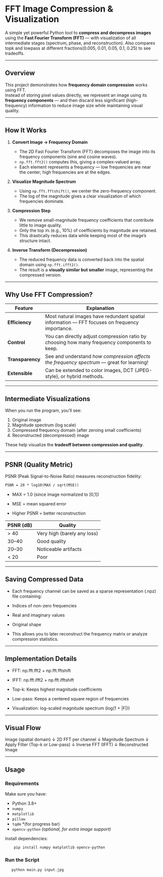#  FFT Image Compression & Visualization

A simple yet powerful Python tool to **compress and decompress images** using the **Fast Fourier Transform (FFT)** — with visualization of all intermediate stages (spectrum, phase, and reconstruction). Also compares topk and lowpass at different fractions(0.005, 0.01, 0.05, 0.1, 0.25) to see tradeoffs.

---

##  Overview

This project demonstrates how **frequency domain compression** works using FFT.  
Instead of storing pixel values directly, we represent an image using its **frequency components** — and then discard less significant (high-frequency) information to reduce image size while maintaining visual quality.

---

##  How It Works

1. **Convert Image → Frequency Domain**
   - The 2D Fast Fourier Transform (FFT) decomposes the image into its frequency components (sine and cosine waves).
   - `np.fft.fft2()` computes this, giving a complex-valued array.
   - Each element represents a frequency — low frequencies are near the center; high frequencies are at the edges.

2. **Visualize Magnitude Spectrum**
   - Using `np.fft.fftshift()`, we center the zero-frequency component.
   - The log of the magnitude gives a clear visualization of which frequencies dominate.

3. **Compression Step**
   - We remove small-magnitude frequency coefficients that contribute little to image quality.
   - Only the top `X%` (e.g., 10%) of coefficients by magnitude are retained.
   - This drastically reduces data while keeping most of the image’s structure intact.

4. **Inverse Transform (Decompression)**
   - The reduced frequency data is converted back into the spatial domain using `np.fft.ifft2()`.
   - The result is a **visually similar but smaller** image, representing the compressed version.

---

##  Why Use FFT Compression?

| Feature | Explanation |
|----------|--------------|
|  **Efficiency** | Most natural images have redundant spatial information — FFT focuses on frequency importance. |
|  **Control** | You can directly adjust compression ratio by choosing how many frequency components to keep. |
|  **Transparency** | See and understand *how compression affects the frequency spectrum* — great for learning! |
|  **Extensible** | Can be extended to color images, DCT (JPEG-style), or hybrid methods. |

---

##  Intermediate Visualizations

When you run the program, you’ll see:
1. Original image  
2. Magnitude spectrum (log scale)  
3. Compressed frequency domain (after zeroing small coefficients)  
4. Reconstructed (decompressed) image  

These help visualize the **tradeoff between compression and quality**.

---

## PSNR (Quality Metric)

PSNR (Peak Signal-to-Noise Ratio) measures reconstruction fidelity:
```md
PSNR = 20 * log10(MAX / sqrt(MSE))
```
 -  MAX = 1.0 (since image normalized to [0,1])

 - MSE = mean squared error

 - Higher PSNR = better reconstruction

| PSNR (dB) | Quality                     |
| --------- | --------------------------- |
| > 40      | Very high (barely any loss) |
| 30–40     | Good quality                |
| 20–30     | Noticeable artifacts        |
| < 20      | Poor                        |

---

##  Saving Compressed Data

 - Each frequency channel can be saved as a sparse representation (.npz) file containing:

 - Indices of non-zero frequencies

 - Real and imaginary values

 - Original shape

 - This allows you to later reconstruct the frequency matrix or analyze compression statistics.

---

## Implementation Details

 - FFT: np.fft.fft2 + np.fft.fftshift

 - IFFT: np.fft.ifft2 + np.fft.ifftshift

 - Top-k: Keeps highest magnitude coefficients

 - Low-pass: Keeps a centered square region of frequencies

 - Visualization: log-scaled magnitude spectrum (log(1 + |F|))

---

## Visual Flow

Image (spatial domain)
        ↓
   2D FFT per channel
        ↓
  Magnitude Spectrum
        ↓
 Apply Filter (Top-k or Low-pass)
        ↓
   Inverse FFT (IFFT)
        ↓
 Reconstructed Image

---

##  Usage

###  Requirements
Make sure you have:
- Python 3.8+
- `numpy`
- `matplotlib`
- `pillow`
- `tqdm` *(for progress bar)
- `opencv-python` *(optional, for extra image support)*

Install dependencies:
```bash
    pip install numpy matplotlib opencv-python
```

### Run the Script
```bash
   python main.py input.jpg
```
